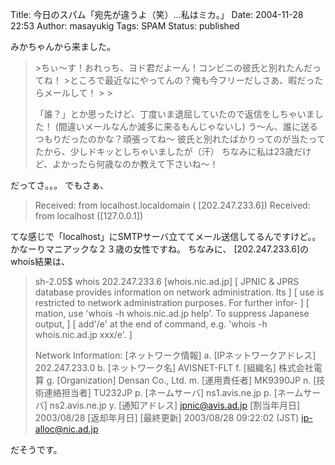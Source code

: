 Title: 今日のスパム「宛先が違うよ（笑）…私はミカ。」
Date: 2004-11-28 22:53
Author: masayukig
Tags: SPAM
Status: published

みかちゃんから来ました。

> &gt;ちぃ〜す！おれっち、ヨド君だよーん！コンビニの彼氏と別れたんだってね！
> &gt;ところで最近なにやってんの？俺も今フリーだしさあ、暇だったらメールして！
> &gt;
> &gt;
>
> 「誰？」とか思ったけど、丁度いま退屈していたので返信をしちゃいました！
> (間違いメールなんか滅多に来るもんじゃないし)
> う〜ん、誰に送るつもりだったのかな？頑張ってね〜
> 彼氏と別れたばかりってのが当たってたから、少しドキッとしちゃいましたが（汗）
> ちなみに私は23歳だけど、よかったら何歳なのか教えて下さいね〜！

だってさ。。。
でもさぁ、

> Received: from localhost.localdomain ( \[202.247.233.6\])
> Received: from localhost (\[127.0.0.1\])

てな感じで「localhost」にSMTPサーバ立ててメール送信してるんですけど。。
かなーりマニアックな２３歳の女性ですね。
ちなみに、 \[202.247.233.6\]のwhois結果は、

> sh-2.05\$ whois 202.247.233.6
> \[whois.nic.ad.jp\]
> \[ JPNIC & JPRS database provides information on network
> administration. Its \]
> \[ use is restricted to network administration purposes. For further
> infor- \]
> \[ mation, use 'whois -h whois.nic.ad.jp help'. To suppress Japanese
> output, \]
> \[ add'/e' at the end of command, e.g. 'whois -h whois.nic.ad.jp
> xxx/e'. \]
>
> Network Information: \[ネットワーク情報\]
> a. \[IPネットワークアドレス\] 202.247.233.0
> b. \[ネットワーク名\] AVISNET-FLT
> f. \[組織名\] 株式会社電算
> g. \[Organization\] Densan Co., Ltd.
> m. \[運用責任者\] MK9390JP
> n. \[技術連絡担当者\] TU232JP
> p. \[ネームサーバ\] ns1.avis.ne.jp
> p. \[ネームサーバ\] ns2.avis.ne.jp
> y. \[通知アドレス\] jpnic@avis.ad.jp
> \[割当年月日\] 2003/08/28
> \[返却年月日\]
> \[最終更新\] 2003/08/28 09:22:02 (JST)
> ip-alloc@nic.ad.jp

だそうです。
